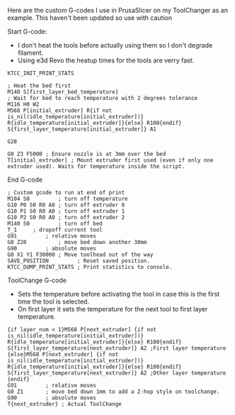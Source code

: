 Here are the custom G-codes I use in PrusaSlicer on my ToolChanger as an example.
This haven't been updated so use with caution

Start G-code:
 - I don't heat the tools before actually using them so I don't degrade filament.
 - Using e3d Revo the heatup times for the tools are verry fast.
```
KTCC_INIT_PRINT_STATS

; Heat the bed first
M140 S[first_layer_bed_temperature]
; Wait for bed to reach temperature with 2 degrees tolerance
M116 H0 W2
M568 P[initial_extruder] R{if not is_nil(idle_temperature[initial_extruder])} R{idle_temperature[initial_extruder]}{else} R100{endif} S{first_layer_temperature[initial_extruder]} A1

G28

G0 Z3 F5000	; Ensure nozzle is at 3mm over the bed
T[initial_extruder]	; Mount extruder first used (even if only one extruder used). Waits for temperature inside the script.
```

End G-code
```
; Custom gcode to run at end of print
M104 S0 		; turn off temperature
G10 P0 S0 R0 A0	; turn off extruder 0
G10 P1 S0 R0 A0	; turn off extruder 1
G10 P2 S0 R0 A0	; turn off extruder 2
M140 S0 		; turn off bed
T_1		; dropoff current tool
G91 		; relative moves
G0 Z20  		; move bed down another 30mm
G90 		; absolute moves
G0 X1 Y1 F30000	; Move toolhead out of the way
SAVE_POSITION         ; Reset saved position.
KTCC_DUMP_PRINT_STATS ; Print statistics to console.
```

ToolChange G-code
  - Sets the temperature before activating the tool in case this is the first time the tool is selected.
  - On first layer it sets the temperature for the next tool to first layer temperature.
```
{if layer_num < 1}M568 P[next_extruder] {if not is_nil(idle_temperature[initial_extruder])} R{idle_temperature[initial_extruder]}{else} R100{endif} S{first_layer_temperature[next_extruder]} A2 ;First layer temperature
{else}M568 P[next_extruder] {if not is_nil(idle_temperature[initial_extruder])} R{idle_temperature[initial_extruder]}{else} R100{endif} S{first_layer_temperature[next_extruder]} A2 ;Other layer temperature
{endif}
G91 		; relative moves
G0 Z1  		; move bed down 1mm to add a Z-hop style on toolchange.
G90 		; absolute moves
T{next_extruder} ; Actual ToolChange
```
